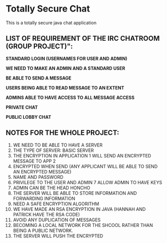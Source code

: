 # Totally Secure Chat
This is a totally secure java chat application

## LIST OF REQUIREMENT OF THE IRC CHATROOM (GROUP PROJECT)":

**STANDARD LOGIN (USERNAMES FOR USER AND ADMIN)**

**WE NEED TO MAKE AN ADMIN AND A STANDARD USER**

**BE ABLE TO SEND A MESSAGE**

**USERS BEING ABLE TO READ MESSAGE TO AN EXTENT**

**ADMINS ABLE TO HAVE ACCESS TO ALL MESSAGE ACCESS**

**PRIVATE CHAT**

**PUBLIC LOBBY CHAT**


## NOTES FOR  THE WHOLE PROJECT:
1. WE NEED TO BE ABLE TO HAVE A SERVER 
2. THE TYPE OF SERVER:  BASIC SERVER 
3. THE ENCRYPTION IN APPLICATION 1 WILL SEND AN ENCRYPTED MESSAGE TO APP 2
4. ENCRYPTED WHEN SEND (ANY APPLICANT WILL BE ABLE TO SEND AN ENCRYPTED MESSAGE)
5. NAME AND PASSWORD
6. PRIVILEGE TO THE USER AND ADMIN
7 ALLOW ADMIN TO HAVE KEYS
8. ADMIN CAN BE THE HEAD HONCHO
9. THE SERVER WILL BE ABLE TO STORE INFORMATION AND FORWARDING INFORMATION 
10. NEED A SAFE ENCRYPTION ALGORITHM
11. WE HAVE MADE AN RSA ENCRYPTION IN JAVA (HANNAH AND PATRICK HAVE THE RSA CODE)
12. AVOID ANY DUPLICATION  OF MESSAGES 
13. BECOMING A LOCAL NETWORK FOR THE SHCOOL RATHER THAN BEING A PUBLIC NETWORK.
14. THE SERVER WILL PUSH THE ENCRYPTED 
